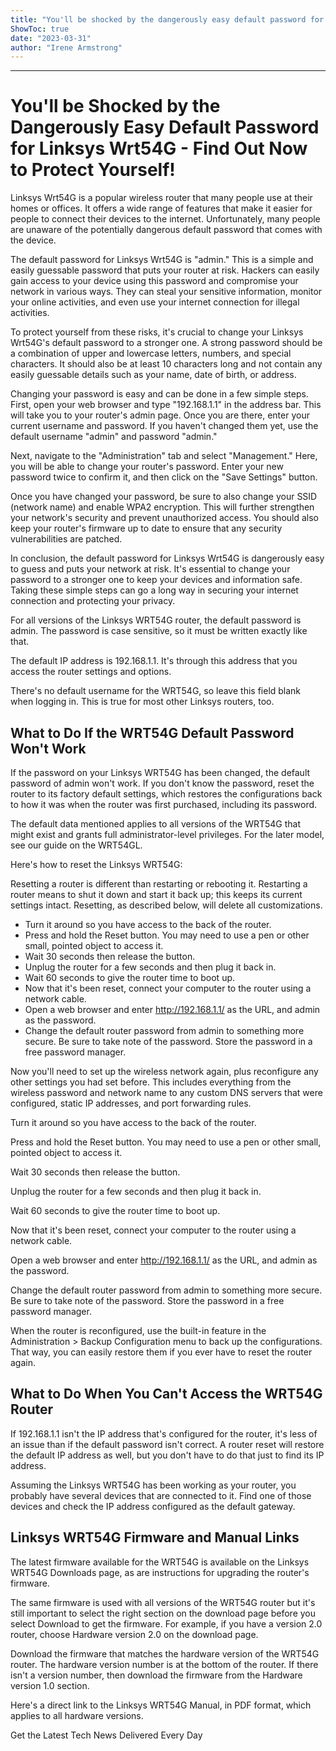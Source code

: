 ```yaml
---
title: "You'll be shocked by the dangerously easy default password for Linksys Wrt54G - find out now to protect yourself!"
ShowToc: true 
date: "2023-03-31"
author: "Irene Armstrong"
---
```

*****
# You'll be Shocked by the Dangerously Easy Default Password for Linksys Wrt54G - Find Out Now to Protect Yourself!

Linksys Wrt54G is a popular wireless router that many people use at their homes or offices. It offers a wide range of features that make it easier for people to connect their devices to the internet. Unfortunately, many people are unaware of the potentially dangerous default password that comes with the device.

The default password for Linksys Wrt54G is "admin." This is a simple and easily guessable password that puts your router at risk. Hackers can easily gain access to your device using this password and compromise your network in various ways. They can steal your sensitive information, monitor your online activities, and even use your internet connection for illegal activities.

To protect yourself from these risks, it's crucial to change your Linksys Wrt54G's default password to a stronger one. A strong password should be a combination of upper and lowercase letters, numbers, and special characters. It should also be at least 10 characters long and not contain any easily guessable details such as your name, date of birth, or address.

Changing your password is easy and can be done in a few simple steps. First, open your web browser and type "192.168.1.1" in the address bar. This will take you to your router's admin page. Once you are there, enter your current username and password. If you haven't changed them yet, use the default username "admin" and password "admin."

Next, navigate to the "Administration" tab and select "Management." Here, you will be able to change your router's password. Enter your new password twice to confirm it, and then click on the "Save Settings" button.

Once you have changed your password, be sure to also change your SSID (network name) and enable WPA2 encryption. This will further strengthen your network's security and prevent unauthorized access. You should also keep your router's firmware up to date to ensure that any security vulnerabilities are patched.

In conclusion, the default password for Linksys Wrt54G is dangerously easy to guess and puts your network at risk. It's essential to change your password to a stronger one to keep your devices and information safe. Taking these simple steps can go a long way in securing your internet connection and protecting your privacy.



For all versions of the Linksys WRT54G router, the default password is admin. The password is case sensitive, so it must be written exactly like that.

 

The default IP address is 192.168.1.1. It's through this address that you access the router settings and options.

 

There's no default username for the WRT54G, so leave this field blank when logging in. This is true for most other Linksys routers, too.

 
##   What to Do If the WRT54G Default Password Won't Work  
 

If the password on your Linksys WRT54G has been changed, the default password of admin won't work. If you don't know the password, reset the router to its factory default settings, which restores the configurations back to how it was when the router was first purchased, including its password.

 
The default data mentioned applies to all versions of the WRT54G that might exist and grants full administrator-level privileges. For the later model, see our guide on the WRT54GL.
 

Here's how to reset the Linksys WRT54G:

 
Resetting a router is different than restarting or rebooting it. Restarting a router means to shut it down and start it back up; this keeps its current settings intact. Resetting, as described below, will delete all customizations.
 
- Turn it around so you have access to the back of the router.
 - Press and hold the Reset button. You may need to use a pen or other small, pointed object to access it.
 - Wait 30 seconds then release the button.
 - Unplug the router for a few seconds and then plug it back in.
 - Wait 60 seconds to give the router time to boot up.
 - Now that it's been reset, connect your computer to the router using a network cable.
 - Open a web browser and enter http://192.168.1.1/ as the URL, and admin as the password.
 - Change the default router password from admin to something more secure. Be sure to take note of the password. Store the password in a free password manager.

 

Now you'll need to set up the wireless network again, plus reconfigure any other settings you had set before. This includes everything from the wireless password and network name to any custom DNS servers that were configured, static IP addresses, and port forwarding rules.

 

Turn it around so you have access to the back of the router.

 

Press and hold the Reset button. You may need to use a pen or other small, pointed object to access it.

 

Wait 30 seconds then release the button.

 

Unplug the router for a few seconds and then plug it back in.

 

Wait 60 seconds to give the router time to boot up.

 

Now that it's been reset, connect your computer to the router using a network cable.

 

Open a web browser and enter http://192.168.1.1/ as the URL, and admin as the password.

 

Change the default router password from admin to something more secure. Be sure to take note of the password. Store the password in a free password manager.

 

When the router is reconfigured, use the built-in feature in the Administration > Backup Configuration menu to back up the configurations. That way, you can easily restore them if you ever have to reset the router again.

 
##   What to Do When You Can't Access the WRT54G Router  
 

If 192.168.1.1 isn't the IP address that's configured for the router, it's less of an issue than if the default password isn't correct. A router reset will restore the default IP address as well, but you don't have to do that just to find its IP address.

 

Assuming the Linksys WRT54G has been working as your router, you probably have several devices that are connected to it. Find one of those devices and check the IP address configured as the default gateway.

 
##   Linksys WRT54G Firmware and Manual Links  
 

The latest firmware available for the WRT54G is available on the Linksys WRT54G Downloads page, as are instructions for upgrading the router's firmware.

 

The same firmware is used with all versions of the WRT54G router but it's still important to select the right section on the download page before you select Download to get the firmware. For example, if you have a version 2.0 router, choose Hardware version 2.0 on the download page.

 
Download the firmware that matches the hardware version of the WRT54G router. The hardware version number is at the bottom of the router. If there isn't a version number, then download the firmware from the Hardware version 1.0 section.
 

Here's a direct link to the Linksys WRT54G Manual, in PDF format, which applies to all hardware versions.

 

Get the Latest Tech News Delivered Every Day



